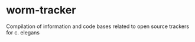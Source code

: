 # worm-tracker
Compilation of information and code bases related to open source trackers for c. elegans
